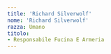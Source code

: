 ```yaml
---
title: 'Richard Silverwolf'
nome: 'Richard Silverwolf'
razza: Umano
titolo:
- Responsabile Fucina E Armeria
---
```

